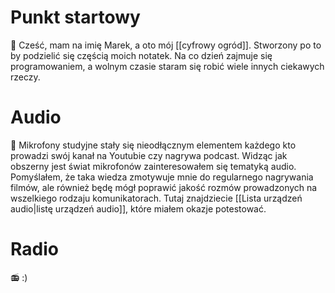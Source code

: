 # Punkt startowy
👋 Cześć, mam na imię Marek, a oto mój [[cyfrowy ogród]]. Stworzony po to by podzielić się częścią moich notatek.
Na co dzień zajmuje się programowaniem, a wolnym czasie staram się robić wiele innych ciekawych rzeczy.
# Audio
🎤 Mikrofony studyjne stały się nieodłącznym elementem każdego kto prowadzi swój kanał na Youtubie czy nagrywa podcast. Widząc jak obszerny jest świat mikrofonów zainteresowałem się tematyką audio. Pomyślałem, że taka wiedza zmotywuje mnie do regularnego nagrywania filmów, ale również będę mógł poprawić jakość rozmów prowadzonych na wszelkiego rodzaju komunikatorach. Tutaj znajdziecie [[Lista urządzeń audio|listę urządzeń audio]], które miałem okazje potestować.
# Radio
📻 :)
